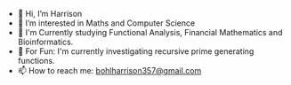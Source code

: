 - 👋 Hi, I’m Harrison
- 👀 I’m interested in Maths and Computer Science
- 🌱 I'm Currently studying Functional Analysis, Financial Mathematics and Bioinformatics.
- 🌱 For Fun: I'm currently investigating recursive prime generating functions.
- 📫 How to reach me: bohlharrison357@gmail.com

<!---
fruitBohl/fruitBohl is a ✨ special ✨ repository because its `README.md` (this file) appears on your GitHub profile.
You can click the Preview link to take a look at your changes.
--->
